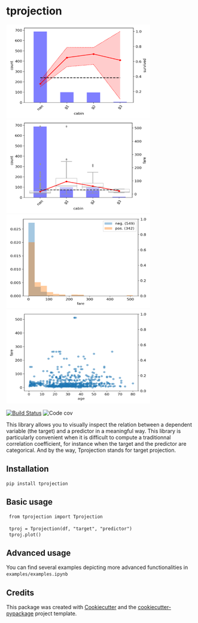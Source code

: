 # tprojection


<div class="row">

<img src="examples/survived_cabin.png" height="250" width="385">
<img src="examples/fare_cabin.png" height="250" width="385">
<img src="examples/survived_fare.png" height="250" width="385">
<img src="examples/fare_age.png" height="250" width="385">

<div class="row">
</div>


[![Build
Status](https://travis-ci.org/greghor/tprojection.svg?branch=master)](https://travis-ci.org/greghor/tprojection)
![Code cov](https://img.shields.io/codecov/c/github/greghor/tprojection)


This library allows you to visually inspect the relation between a dependent variable (the target) and a predictor in a meaningful way. This library is particularly convenient when it is difficult to compute a traditionnal correlation coefficient, for instance when the target and the predictor are categorical.
And by the way, Tprojection stands for target projection.


## Installation

    pip install tprojection

## Basic usage

     from tprojection import Tprojection

     tproj = Tprojection(df, "target", "predictor")
     tproj.plot()

## Advanced usage

You can find several examples depicting more advanced functionalities in `examples/examples.ipynb`

## Credits

This package was created with [Cookiecutter](https://github.com/audreyr/cookiecutter) and the [cookiecutter-pypackage](https://github.com/audreyr/cookiecutter-pypackage) project template.

